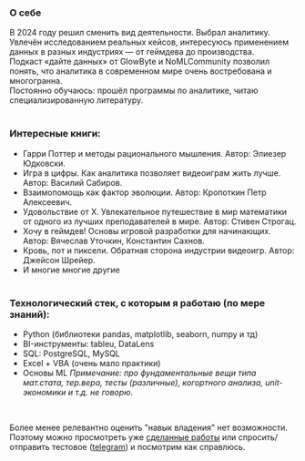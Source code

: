 ### О себе
В 2024 году решил сменить вид деятельности. Выбрал аналитику. <br>
Увлечён исследованием реальных кейсов, интересуюсь применением данных в разных индустриях — от геймдева до производства.  <br>
Подкаст «дайте данных» от GlowByte и NoMLCommunity позволил понять, что аналитика в современном мире очень востребована и многогранна. <br>
Постоянно обучаюсь: прошёл программы по аналитике, читаю специализированную литературу.
<br><br>

### Интересные книги:
- Гарри Поттер и методы рационального мышления. Автор: Элиезер Юдковски.
- Игра в цифры. Как аналитика позволяет видеоиграм жить лучше. Автор: Василий Сабиров.
- Взаимопомощь как фактор эволюции. Автор: Кропоткин Петр Алексеевич.
- Удовольствие от X. Увлекательное путешествие в мир математики от одного из лучших преподавателей в мире. Автор: Стивен Строгац.
- Хочу в геймдев! Основы игровой разработки для начинающих. Автор: Вячеслав Уточкин, Константин Сахнов.
- Кровь, пот и пиксели. Обратная сторона индустрии видеоигр. Автор: Джейсон Шрейер.
- И многие многие другие
<br><br>

### Технологический стек, с которым я работаю (по мере знаний):
- Python (библиотеки pandas, matplotlib, seaborn, numpy и тд)
- BI-инструменты: tableu, DataLens
- SQL: PostgreSQL, MySQL
- Excel + VBA (очень мало практики)
- Основы ML
*Примечание: про фундаментальные вещи типа мат.стата, тер.вера, тесты (различные), когортного анализа, unit-экономики и т.д. не говорю.*
<br>

Более менее релевантно оценить "навык владения" нет возможности.
Поэтому можно просмотреть уже <link>[сделанные работы](https://github.com/Olimpirat/portfolio_da) или спросить/отправить тестовое ([telegram](https://t.me/olimpirat)) и посмотрим как справлюсь. 
